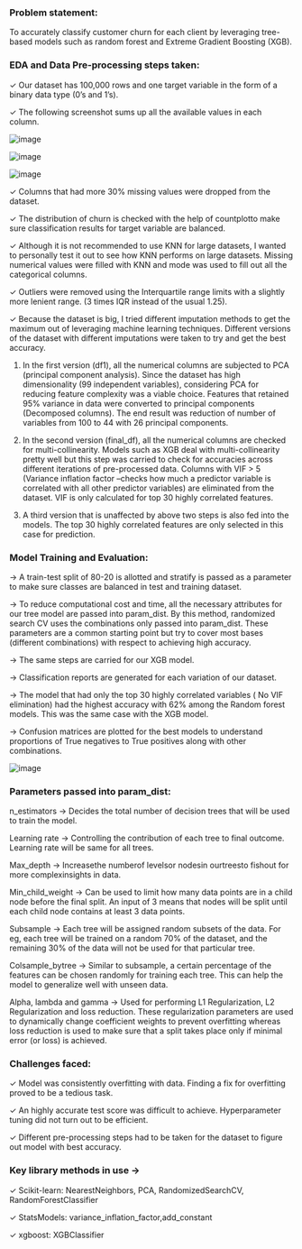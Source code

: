 ### Problem statement:

To accurately classify customer churn for each client by leveraging tree-based models such as random forest and Extreme Gradient Boosting (XGB).



### EDA and Data Pre-processing steps taken:

✓ Our dataset has 100,000 rows and one target variable in the form of a binary data type (0’s and 1’s).

✓ The following screenshot sums up all the available values in each column.

![image](https://github.com/user-attachments/assets/fde3816a-f634-4c10-9cbb-a7a851a65034)

![image](https://github.com/user-attachments/assets/ecacb1e3-8800-454c-ad0b-7cd7512d6eba)

![image](https://github.com/user-attachments/assets/fd390d2a-e56e-4974-8ee5-5ace1494a739)

✓ Columns that had more 30% missing values were dropped from the dataset.

✓ The distribution of churn is checked with the help of countplotto make sure classification results for target variable are balanced.

✓ Although it is not recommended to use KNN for large datasets, I wanted to personally test it out to see how KNN performs on large datasets. Missing numerical values were filled with KNN and mode was used to fill out all the categorical columns.

✓ Outliers were removed using the Interquartile range limits with a slightly more lenient range. (3 times IQR instead of the usual 1.25).

✓ Because the dataset is big, I tried different imputation methods to get the maximum out of leveraging machine learning techniques. Different versions of the dataset with different imputations were taken to try and get the best accuracy.

1. In the first version (df1), all the numerical columns are subjected to PCA (principal component analysis). Since the dataset has high dimensionality (99 independent variables), considering PCA for reducing feature complexity was a viable choice. Features that retained 95% variance in data were converted to principal components (Decomposed columns). The end result was reduction of number of variables from 100 to 44 with 26 principal components.

2. In the second version (final_df), all the numerical columns are checked for multi-collinearity. Models such as XGB deal with multi-collinearity pretty well but this step was carried to check for accuracies across different iterations of pre-processed data. Columns with VIF > 5 (Variance inflation factor –checks how much a predictor variable is correlated with all other predictor variables) are eliminated from the dataset. VIF is only calculated for top 30 highly correlated features.

3. A third version that is unaffected by above two steps is also fed into the models. The top 30 highly correlated features are only selected in this case for prediction.



### Model Training and Evaluation:

→ A train-test split of 80-20 is allotted and stratify is passed as a parameter to make sure classes are balanced in test and training dataset.

→ To reduce computational cost and time, all the necessary attributes for our tree model are passed into param_dist. By this method, randomized search CV uses the combinations only passed into param_dist. These parameters are a common starting point but try to cover most bases (different combinations) with respect to achieving high accuracy.

→ The same steps are carried for our XGB model.

→ Classification reports are generated for each variation of our dataset.

→ The model that had only the top 30 highly correlated variables ( No VIF elimination) had the highest accuracy with 62% among the Random forest models. This was the same case with the XGB model.

→ Confusion matrices are plotted for the best models to understand proportions of True negatives to True positives along with other combinations.

![image](https://github.com/user-attachments/assets/35bcc2ae-8711-4d96-8e7f-ce7ffd774a05)



### Parameters passed into param_dist:

n_estimators → Decides the total number of decision trees that will be used to train the model.

Learning rate → Controlling the contribution of each tree to final outcome. Learning rate will be same for all trees.

Max_depth → Increasethe numberof levelsor nodesin ourtreesto fishout for more complexinsights in data.

Min_child_weight → Can be used to limit how many data points are in a child node before the final split. An input of 3 means that nodes will be split until each child node contains at least 3 data points.

Subsample → Each tree will be assigned random subsets of the data. For eg, each tree will be trained on a random 70% of the dataset, and the remaining 30% of the data will not be used for that particular tree.

Colsample_bytree → Similar to subsample, a certain percentage of the features can be chosen randomly for training each tree. This can help the model to generalize well with unseen data.

Alpha, lambda and gamma → Used for performing L1 Regularization, L2 Regularization and loss reduction. These regularization parameters are used to dynamically change coefficient weights to prevent overfitting whereas loss reduction is used to make sure that a split takes place only if minimal error (or loss) is achieved.



### Challenges faced:

✓ Model was consistently overfitting with data. Finding a fix for overfitting proved to be a tedious task.

✓ An highly accurate test score was difficult to achieve. Hyperparameter tuning did not turn out to be efficient.

✓ Different pre-processing steps had to be taken for the dataset to figure out model with best accuracy.



### Key library methods in use →

✓ Scikit-learn: NearestNeighbors, PCA, RandomizedSearchCV, RandomForestClassifier

✓ StatsModels: variance_inflation_factor,add_constant

✓ xgboost: XGBClassifier

